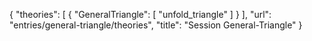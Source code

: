 {
    "theories": [
        {
            "GeneralTriangle": [
                "unfold_triangle"
            ]
        }
    ],
    "url": "entries/general-triangle/theories",
    "title": "Session General-Triangle"
}